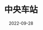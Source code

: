 ---
title: '中央车站'
date: '2022-09-28'
price: '20.0'
theaters: ['北京大学百周年纪念讲堂']
seat: ['2-17  2F']
remark: ['原声影片']
---